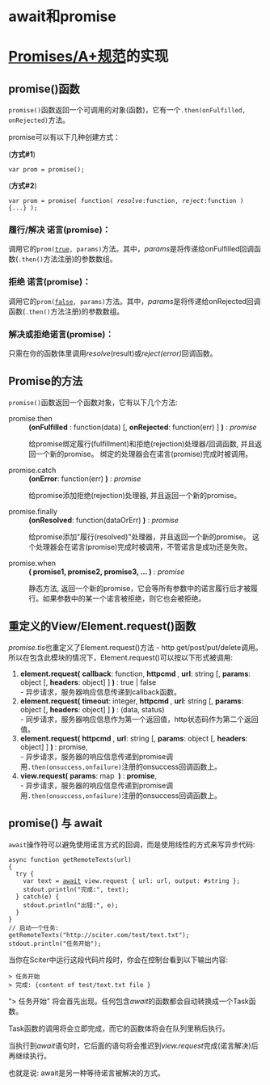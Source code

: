 # await和promise

<h1><a href="http://promises-aplus.github.io/promises-spec">Promises/A+规范</a>的实现</h1>
  <h2>promise()函数</h2>
  <p><code>promise()</code>函数返回一个可调用的对象(函数)，它有一个<code>.then(onFulfilled, onRejected)</code>方法。</p>
  <p>promise可以有以下几种创建方式：</p>
  <p>(<strong>方式#1</strong>)</p>
  <pre v-pre><code>var prom = promise();</code></pre>
  <p>(<strong>方式#2</strong>)</p>
  <pre v-pre><code>var prom = promise( function( <em>resolve</em>:function, <em>reject</em>:function ) {...} );
</code></pre>
  <h3>履行/解决 诺言(promise)：</h3>
  <p>调用它的<code>prom(</code><u><code>true</code></u><code>, params)</code>方法。其中，<em>params</em>是将传递给onFulfilled回调函数(<code>.then()</code>方法注册)的参数数组。</p>
  <h3>拒绝 诺言(promise)：</h3>
  <p>调用它的<code>prom(</code><u><code>false</code></u><code>, params)</code>方法。其中，<em>params</em>是将传递给onRejected回调函数(<code>.then()</code>方法注册)的参数数组。</p>
  <h3>解决或拒绝诺言(promise)：</h3>
  <p>只需在你的函数体里调用<em>resolve</em>(result)或<em>reject(error)</em>回调函数。</p>
  <h2>Promise的方法</h2>
  <p><code>promise()</code>函数返回一个函数对象，它有以下几个方法:</p>
  <dl>
    <dt>promise.then</dt>
    <dd><strong>(onFulfilled</strong> : function(data) [, <strong>onRejected</strong>: function(err) ] <strong>)</strong> : <em>promise</em>
      <p>给promise绑定履行(fulfillment)和拒绝(rejection)处理器/回调函数, 并且返回一个新的promise。 绑定的处理器会在诺言(promise)完成时被调用。</p></dd>
    <dt>promise.catch</dt>
    <dd><strong>(onError</strong>: function(err) <strong>)</strong> : <em>promise</em>
      <p>给promise添加拒绝(rejection)处理器, 并且返回一个新的promise。</p></dd>
    <dt>promise.finally</dt>
    <dd><strong>(onResolved</strong>: function(dataOrErr) <strong>)</strong> : <em>promise</em>
      <p>给promise添加&quot;履行(resolved)&quot;处理器，并且返回一个新的promise。 这个处理器会在诺言(promise)完成时被调用，不管诺言是成功还是失败。</p></dd>
    <dt>promise.when</dt>
    <dd><strong>( promise1, promise2, promise3, ... )</strong> : <em>promise</em>
      <p>静态方法, 返回一个新的promise，它会等所有参数中的诺言履行后才被履行。如果参数中的某一个诺言被拒绝，则它也会被拒绝。</p></dd></dl>
  <h2>重定义的View/Element.request()函数</h2>
  <p><em>promise.tis</em>也重定义了Element.request()方法 - http get/post/put/delete调用。所以在包含此模块的情况下，Element.request()可以按以下形式被调用:</p>
  <ol>
    <li><strong>element.request(</strong> <strong>callback</strong>: function, <strong>httpcmd </strong>, <strong>url</strong>: string [, <strong>params</strong>: object [, <strong>headers</strong>: object] ] <strong>) </strong>: true | false<br/>- 异步请求，服务器响应信息传递到callback函数。</li>
    <li><strong>element.request(</strong> <strong>timeout</strong>: integer, <strong>httpcmd </strong>, <strong>url</strong>: string [, <strong>params</strong>: object [, <strong>headers</strong>: object] ] <strong>) </strong>: (data, status)<br/>- 同步请求，服务器响应信息作为第一个返回值，http状态码作为第二个返回值。</li>
    <li><strong>element.request(</strong> <strong>httpcmd </strong>, <strong>url</strong>: string [, <strong>params</strong>: object [, <strong>headers</strong>: object] ] <strong>) </strong>: promise,<br/>- 异步请求，服务器的响应信息传递到promise调用<code>.then(onsuccess,onfailure)</code>注册的onsuccess回调函数上。</li>
    <li><strong>view.request(</strong> <strong>params</strong>: map &nbsp;<strong>) </strong>: <strong>promise</strong>,<br/>- 异步请求，服务器的响应信息传递到promise调用<code>.then(onsuccess,onfailure)</code>注册的onsuccess回调函数上。</li></ol>
  <h2>promise() 与 await</h2>
  <p><code>await</code>操作符可以避免使用诺言方式的回调，而是使用线性的方式来写异步代码:</p>
  <pre v-pre><code>async function getRemoteTexts(url)
{
  try {
    var text = <u>await</u> view.request { url: url, output: #string };
    stdout.println(&quot;完成:&quot;, text);
  } catch(e) {
    stdout.println(&quot;出错:&quot;, e);
  }
}
// 启动一个任务:
getRemoteTexts(&quot;http://sciter.com/test/text.txt&quot;);
stdout.println(&quot;任务开始&quot;);
</code></pre>
  <p>当你在Sciter中运行这段代码片段时，你会在控制台看到以下输出内容:</p>
  <pre v-pre><code>&gt; 任务开始
&gt; 完成: {content of test/text.txt file }
</code></pre>
  <p>&quot;&gt; 任务开始&quot; 将会首先出现。任何包含<em>await</em>的函数都会自动转换成一个Task函数。</p>
  <p>Task函数的调用将会立即完成，而它的函数体将会在队列里稍后执行。</p>
  <p>当执行到<em>await</em>语句时，它后面的语句将会推迟到<em>view.request</em>完成(诺言解决)后再继续执行。</p>
  <p>也就是说: await是另一种等待诺言被解决的方式。</p>